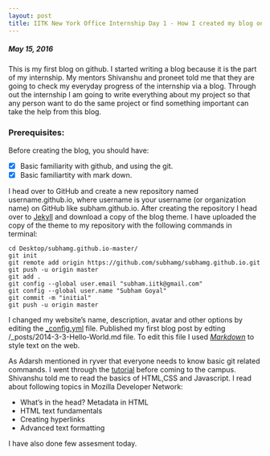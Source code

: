 ```yaml
---
layout: post
title: IITK New York Office Internship Day 1 - How I created my blog on github ? 
---
```

##### *May 15, 2016*

This is my first blog on github. I started writing a blog because it is the part of my internship. My mentors Shivanshu and proneet told me that they are going to check my everyday progress of the internship via a blog. Through out the internship I am going to write everything about my project so that any person want to do the same project or find something important can take the help from this blog. 

### Prerequisites:
Before creating the blog, you should have:  
- [x] Basic familiarity with github, and using the git.  
- [x] Basic familiartity with mark down.

I head over to GitHub and create a new repository named username.github.io, where username is your username (or organization name) on GitHub like subham.github.io. After creating the repository I head over to [Jekyll](https://github.com/barryclark/jekyll-now) and download a copy of the blog theme. I have uploaded the copy of the theme to my repository with the following commands in terminal: 
~~~~
cd Desktop/subhamg.github.io-master/
git init
git remote add origin https://github.com/subhamg/subhamg.github.io.git
git push -u origin master
git add .
git config --global user.email "subham.iitk@gmail.com"
git config --global user.name "Subham Goyal"
git commit -m "initial"
git push -u origin master
~~~~
I changed my website’s name, description, avatar and other options by editing the [_config.yml](https://github.com/subhamg/subhamg.github.io/blob/master/_config.yml) file. Published my first blog post by edting /_posts/2014-3-3-Hello-World.md file. To edit this file I used [*Markdown*](https://guides.github.com/features/mastering-markdown/) to style text on the web.

As Adarsh mentioned in ryver that everyone needs to know basic git related commands. I went through the [tutorial](https://try.github.io/levels/1/challenges/1) before coming to the campus. Shivanshu told me to read the basics of HTML,CSS and Javascript. I read about following topics in Mozilla Developer Network:  
- What’s in the head? Metadata in HTML  
- HTML text fundamentals  
- Creating hyperlinks  
- Advanced text formatting  

I have also done few assesment today.

